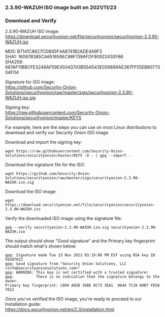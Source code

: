 ### 2.3.90-WAZUH ISO image built on 2021/11/23



### Download and Verify

2.3.90-WAZUH ISO image:  
https://download.securityonion.net/file/securityonion/securityonion-2.3.90-WAZUH.iso

MD5: B7141C8627CDB45F4A8741B2ADE4A9F3  
SHA1: 16087B385CA651659EC98F139AFDF90922430FB6  
SHA256: 667AF11BBCFE3248AF59E45043703B55A543E059899AE387FF55EB8077304F04 

Signature for ISO image:  
https://github.com/Security-Onion-Solutions/securityonion/raw/master/sigs/securityonion-2.3.90-WAZUH.iso.sig

Signing key:  
https://raw.githubusercontent.com/Security-Onion-Solutions/securityonion/master/KEYS  

For example, here are the steps you can use on most Linux distributions to download and verify our Security Onion ISO image.

Download and import the signing key:  
```
wget https://raw.githubusercontent.com/Security-Onion-Solutions/securityonion/master/KEYS -O - | gpg --import -  
```

Download the signature file for the ISO:  
```
wget https://github.com/Security-Onion-Solutions/securityonion/raw/master/sigs/securityonion-2.3.90-WAZUH.iso.sig
```

Download the ISO image:  
```
wget https://download.securityonion.net/file/securityonion/securityonion-2.3.90-WAZUH.iso
```

Verify the downloaded ISO image using the signature file:  
```
gpg --verify securityonion-2.3.90-WAZUH.iso.sig securityonion-2.3.90-WAZUH.iso
```

The output should show "Good signature" and the Primary key fingerprint should match what's shown below:
```
gpg: Signature made Tue 23 Nov 2021 03:19:08 PM EST using RSA key ID FE507013
gpg: Good signature from "Security Onion Solutions, LLC <info@securityonionsolutions.com>"
gpg: WARNING: This key is not certified with a trusted signature!
gpg:          There is no indication that the signature belongs to the owner.
Primary key fingerprint: C804 A93D 36BE 0C73 3EA1  9644 7C10 60B7 FE50 7013
```

Once you've verified the ISO image, you're ready to proceed to our Installation guide:  
https://docs.securityonion.net/en/2.3/installation.html
